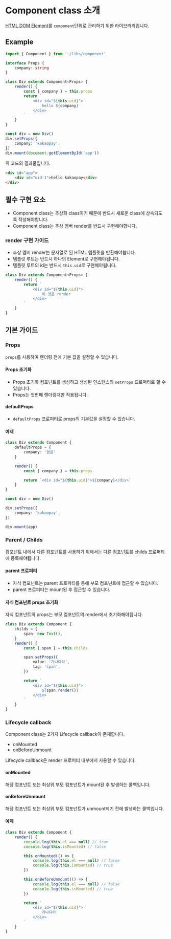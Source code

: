 # Component class 소개

[HTML DOM Element](https://developer.mozilla.org/ko/docs/Web/API/Element)를 `component`단위로 관리하기 위한 라이브러리입니다.

## Example

```ts
import { Component } from '~/libs/component'

interface Props {
    company: string
}

class Div extends Component<Props> {
    render() {
        const { company } = this.props
        return `
            <div id="${this.uid}">
                hello ${company}
            </div>
        `
    }
}

const div = new Div()
div.setProps({
    company: 'kakaopay',
})
div.mount(document.getElementById('app'))
```

위 코드의 결과물입니다.

```html
<div id="app">
    <div id="uid-1">hello kakaopay</div>
</div>
```

## 필수 구현 요소

- Component class는 추상화 class이기 때문에 반드시 새로운 class에 상속되도록 작성해야합니다.
- Component class는 추상 멤버 render를 반드시 구현해야합니다.

### render 구현 가이드

- 추상 멤버 render는 문자열로 된 HTML 템플릿을 반환해야합니다.
- 템플릿 루트는 반드시 하나의 Element로 구현해야됩니다.
- 템플릿 루트의 id는 반드시 `this.uid`로 구현해야됩니다.

```ts
class Div extends Component<Props> {
    render() {
        return `
            <div id="${this.uid}">
                이 것은 render
            </div>
        `
    }
}
```

## 기본 가이드

### Props

`props`를 사용하여 렌더링 전에 기본 값을 설정할 수 있습니다.

#### Props 초기화

- Props 초기화 컴포넌트를 생성하고 생성된 인스턴스의 `setProps` 프로퍼티로 할 수 있습니다.
- Props는 첫번째 렌더링때만 적용됩니다.

#### defaultProps

- `defaultProps` 프로퍼티로 props의 기본값을 설정할 수 있습니다.

#### 예제

```ts
class Div extends Component {
    defaultProps = {
        company: '없음'
    }

    render() {
        const { company } = this.props

        return `<div id="${this.uid}">${company}</div>`
    }
}

const div = new Div()

div.setProps({
    company: 'kakaopay',
})

div.mount(app)
```

### Parent / Childs

컴포넌트 내에서 다른 컴포넌트를 사용하기 위해서는 다른 컴포넌트를 childs 프로퍼티에 등록해야됩니다.

#### parent 프로퍼티

- 자식 컴포넌트는 parent 프로퍼티를 통해 부모 컴포넌트에 접근할 수 있습니다.
- parent 프로퍼티는 mount된 후 접근할 수 있습니다.

#### 자식 컴포넌트 props 초기화

자식 컴포넌트의 props는 부모 컴포넌트의 render에서 초기화해야됩니다.

```ts
class Div extends Component {
    childs = {
        span: new Text(),
    }
    render() {
        const { span } = this.childs

        span.setProps({
            value: '가나다라',
            tag: 'span',
        })

        return `
            <div id="${this.uid}">
                ${span.render()}
            </div>
        `
    }
}
```

### Lifecycle callback

Component class는 2가지 Lifecycle callback이 존재합니다.

- onMounted
- onBeforeUnmount

Lifecycle callback은 render 프로퍼티 내부에서 사용할 수 있습니다.

#### onMounted

해당 컴포넌트 또는 최상위 부모 컴포넌트가 mount된 후 발생하는 콜백입니다.

#### onBeforeUnmount

해당 컴포넌트 또는 최상위 부모 컴포넌트가 unmount되기 전에 발생하는 콜백입니다.

#### 예제

```ts
class Div extends Component {
    render() {
        console.log(this.el === null) // true
        console.log(this.isMounted) // false

        this.onMounted(() => {
            console.log(this.el === null) // false
            console.log(this.isMounted) // true
        })

        this.onBeforeUnmount(() => {
            console.log(this.el === null) // false
            console.log(this.isMounted) // true
        })

        return `
            <div id="${this.uid}">
                가나다라
            </div>
        `
    }
}
```
